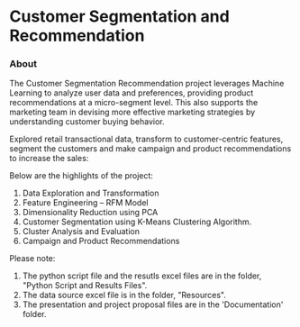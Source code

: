 
# Customer Segmentation and Recommendation

### About

The Customer Segmentation Recommendation project leverages Machine Learning to analyze user data and preferences, providing product recommendations at a micro-segment level. This also supports the marketing team in devising more effective marketing strategies by understanding customer buying behavior.

Explored retail transactional data, transform to customer-centric features, segment the customers and make campaign and product recommendations to increase the sales:

Below are the highlights of the project:

1. Data Exploration and Transformation
2. Feature Engineering – RFM Model
3. Dimensionality Reduction using PCA
4. Customer Segmentation using K-Means Clustering Algorithm.
5. Cluster Analysis and Evaluation
6. Campaign and Product Recommendations


Please note:
1. The python script file and the resutls excel files are in the folder, "Python Script and Results Files".
2. The data source excel file is in the folder, "Resources".
3. The presentation and project proposal files are in the 'Documentation' folder.
   











